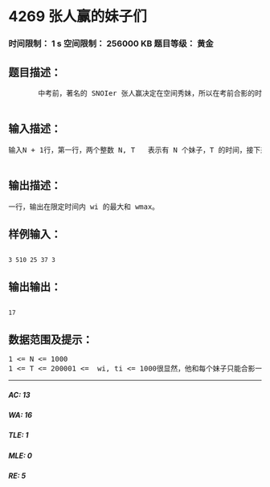 # 4269 张人赢的妹子们   
### 时间限制： 1 s     空间限制： 256000 KB     题目等级： 黄金  
## 题目描述：  

<pre>
       中考前，著名的 SNOIer 张人赢决定在空间秀妹，所以在考前合影的时候，他决定和一些妹子合影，已知张人赢最多能和 N 个妹子合影，和第 ui 个妹子合影会使他获得一个虐狗值 wi ，同时，由于妹子们和人赢的关系不一样，说服第 ui 个妹子和他合影需要 ti 的时间，现在，他想在限定的时间 T 内对单身狗们造成最大伤害，由于妹子实在太多，他无法立刻做出决定，所以他找到了你来帮他。  

</pre>
  
  
## 输入描述：  

<pre>
输入N + 1行，第一行，两个整数 N, T   表示有 N 个妹子，T 的时间，接下来 N 行，每行两个数 wi, ti，第 i 行表示和第 i 个妹子合影可以获得一个虐狗值 wi ，同时花费 ti 的时间。  

</pre>
  
  
## 输出描述：  

<pre>
一行，输出在限定时间内 wi 的最大和 wmax。
</pre>
  
  
## 样例输入：  

<pre><code>
3 510 25 37 3
</code></pre>
  
  
## 输出输出：  

<pre><code>
17
</code></pre>
  
  
## 数据范围及提示：  

<pre>
1 <= N <= 1000  
1 <= T <= 200001 <=  wi, ti <= 1000很显然，他和每个妹子只能合影一次
</pre>
  
  
***  

##### AC: 13  
##### WA: 16  
##### TLE: 1  
##### MLE: 0  
##### RE: 5  

